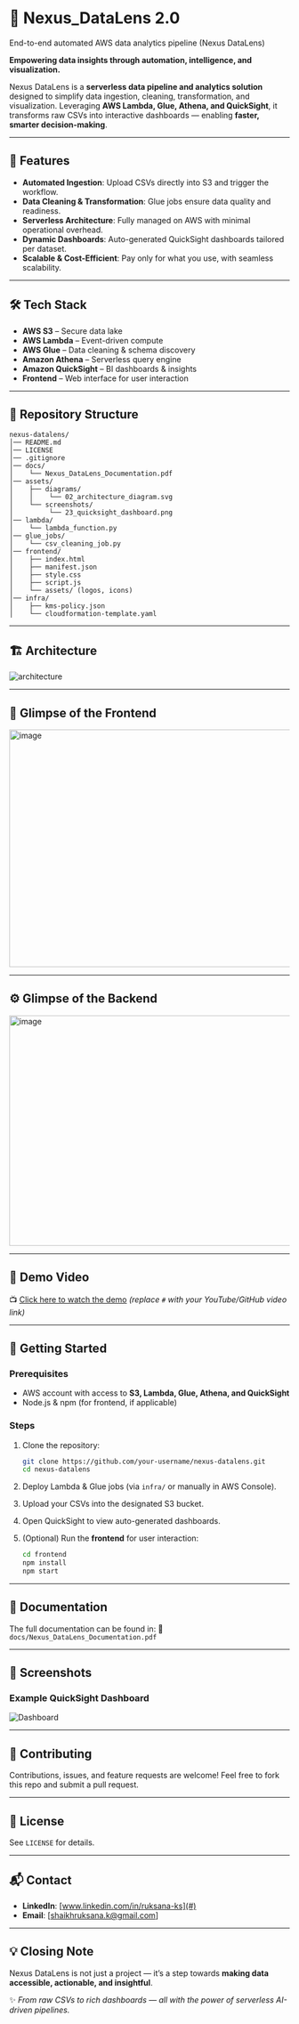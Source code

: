 # 🚀 Nexus_DataLens 2.0
End-to-end automated AWS data analytics pipeline (Nexus DataLens)

**Empowering data insights through automation, intelligence, and visualization.**

Nexus DataLens is a **serverless data pipeline and analytics solution** designed to simplify data ingestion, cleaning, transformation, and visualization. Leveraging **AWS Lambda, Glue, Athena, and QuickSight**, it transforms raw CSVs into interactive dashboards — enabling **faster, smarter decision-making**.

---

## 📌 Features

* **Automated Ingestion**: Upload CSVs directly into S3 and trigger the workflow.
* **Data Cleaning & Transformation**: Glue jobs ensure data quality and readiness.
* **Serverless Architecture**: Fully managed on AWS with minimal operational overhead.
* **Dynamic Dashboards**: Auto-generated QuickSight dashboards tailored per dataset.
* **Scalable & Cost-Efficient**: Pay only for what you use, with seamless scalability.

---

## 🛠️ Tech Stack

* **AWS S3** – Secure data lake
* **AWS Lambda** – Event-driven compute
* **AWS Glue** – Data cleaning & schema discovery
* **Amazon Athena** – Serverless query engine
* **Amazon QuickSight** – BI dashboards & insights
* **Frontend** – Web interface for user interaction

---

## 📂 Repository Structure

```plaintext
nexus-datalens/
│── README.md
│── LICENSE
│── .gitignore
│── docs/
│    └── Nexus_DataLens_Documentation.pdf
│── assets/
│    ├── diagrams/
│    │    └── 02_architecture_diagram.svg
│    └── screenshots/
│         └── 23_quicksight_dashboard.png
│── lambda/
│    └── lambda_function.py
│── glue_jobs/
│    └── csv_cleaning_job.py
│── frontend/
│    ├── index.html
│    ├── manifest.json
│    ├── style.css
│    ├── script.js
│    └── assets/ (logos, icons)
│── infra/
│    ├── kms-policy.json
│    └── cloudformation-template.yaml
```

---

## 🏗️ Architecture

![architecture](https://github.com/user-attachments/assets/a735b7c1-8303-4d77-b72a-ef33d86b8156)


---

## 🎨 Glimpse of the Frontend

<img width="940" height="427" alt="image" src="https://github.com/user-attachments/assets/4b7e96bf-098c-46c4-b116-ca2fbd233408" />


---

## ⚙️ Glimpse of the Backend

<img width="940" height="414" alt="image" src="https://github.com/user-attachments/assets/f0165411-c3f7-4e0f-820e-a6a52db9f200" />


---

## 🎥 Demo Video

📺 [Click here to watch the demo](#) *(replace `#` with your YouTube/GitHub video link)*

---

## 🚦 Getting Started

### Prerequisites

* AWS account with access to **S3, Lambda, Glue, Athena, and QuickSight**
* Node.js & npm (for frontend, if applicable)

### Steps

1. Clone the repository:

   ```bash
   git clone https://github.com/your-username/nexus-datalens.git
   cd nexus-datalens
   ```
2. Deploy Lambda & Glue jobs (via `infra/` or manually in AWS Console).
3. Upload your CSVs into the designated S3 bucket.
4. Open QuickSight to view auto-generated dashboards.
5. (Optional) Run the **frontend** for user interaction:

   ```bash
   cd frontend
   npm install
   npm start
   ```

---

## 📖 Documentation

The full documentation can be found in:
📄 `docs/Nexus_DataLens_Documentation.pdf`

---

## 📸 Screenshots

### Example QuickSight Dashboard

![Dashboard](assets/screenshots/23_quicksight_dashboard.png)

---

## 🤝 Contributing

Contributions, issues, and feature requests are welcome!
Feel free to fork this repo and submit a pull request.

---

## 📜 License

See `LICENSE` for details.

---

## 📬 Contact

* **LinkedIn**: [www.linkedin.com/in/ruksana-ks](#)
* **Email**: [shaikhruksana.k@gmail.com]

---

## 💡 Closing Note

Nexus DataLens is not just a project — it’s a step towards **making data accessible, actionable, and insightful**.

✨ *From raw CSVs to rich dashboards — all with the power of serverless AI-driven pipelines.*
